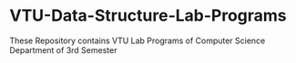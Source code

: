 # VTU-Data-Structure-Lab-Programs
These Repository contains VTU Lab Programs of Computer Science Department of 3rd Semester
